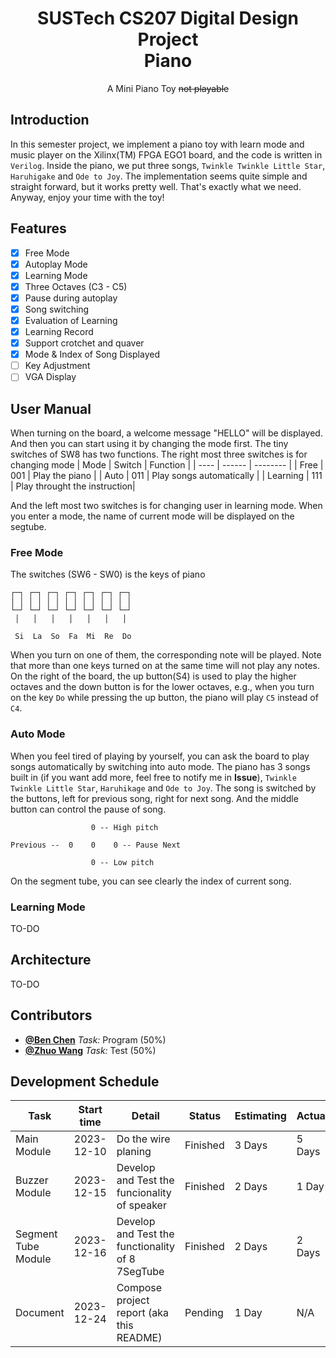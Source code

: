 <div align='center'>

# SUSTech CS207 Digital Design Project<br> Piano
A Mini Piano Toy ~~not playable~~
</div>

## Introduction
In this semester project, we implement a piano toy with learn mode
and music player on the Xilinx(TM) FPGA EGO1 board, and the code
is written in `Verilog`. Inside the piano, we put three songs,
`Twinkle Twinkle Little Star`, `Haruhigake` and `Ode to Joy`.
The implementation seems quite simple and straight forward, but it works pretty well.
That's exactly what we need. Anyway, enjoy your time with the toy!

## Features
 - [x] Free Mode
 - [x] Autoplay Mode
 - [x] Learning Mode
 - [x] Three Octaves (C3 - C5)
 - [x] Pause during autoplay
 - [x] Song switching
 - [x] Evaluation of Learning
 - [x] Learning Record
 - [x] Support crotchet and quaver
 - [x] Mode & Index of Song Displayed
 - [ ] Key Adjustment
 - [ ] VGA Display

## User Manual
When turning on the board, a welcome message "HELLO" will be displayed.
And then you can start using it by changing the mode first.
The tiny switches of SW8 has two functions. The right most three switches is for changing mode
| Mode | Switch | Function |
| ---- | ------ | -------- |
| Free |  001   | Play the piano |
| Auto |  011   | Play songs automatically |
| Learning | 111 | Play throught the instruction|

And the left most two switches is for changing user in learning mode.
When you enter a mode, the name of current mode will be displayed on the segtube.

### Free Mode
The switches (SW6 - SW0) is the keys of piano
```
┌─┐ ┌─┐ ┌─┐ ┌─┐ ┌─┐ ┌─┐ ┌─┐ 
│ │ │ │ │ │ │ │ │ │ │ │ │ │ 
└─┘ └─┘ └─┘ └─┘ └─┘ └─┘ └─┘ 
 │   │   │   │   │   │   │ 

 Si  La  So  Fa  Mi  Re  Do
```
When you turn on one of them, the corresponding note will be played.
Note that more than one keys turned on at the same time will not play any notes.
On the right of the board, the up button(S4) is used to play the higher octaves and the down button is for the lower octaves, e.g., when you turn on the key `Do` while pressing the up
button, the piano will play `C5` instead of `C4`.

### Auto Mode
When you feel tired of playing by yourself, you can ask the board to play songs automatically
by switching into auto mode. The piano has 3 songs built in (if you want add more, feel free to notify me in **Issue**), `Twinkle Twinkle Little Star`, `Haruhikage` and `Ode to Joy`.
The song is switched by the buttons, left for previous song, right for next song. And
the middle button can control the pause of song.
```
                  0 -- High pitch

Previous --  0    0    0 -- Pause Next
            
                  0 -- Low pitch
```
On the segment tube, you can see clearly the index of current song.

### Learning Mode
TO-DO

## Architecture
TO-DO

## Contributors
 - [**@Ben Chen**](https://github.com/chanbengz)   *Task:* Program (50%)
 - [**@Zhuo Wang**](https://github.com/we-are-zed) *Task:* Test (50%)

## Development Schedule

|  Task  | Start time | Detail | Status | Estimating | Actual |
| ------ | ---------- | ------ | ------ | ---------- | ------ |
| Main Module | 2023-12-10 | Do the wire planing | Finished | 3 Days | 5 Days |
| Buzzer Module | 2023-12-15 | Develop and Test the funcionality of speaker | Finished | 2 Days | 1 Day |
| Segment Tube Module | 2023-12-16 | Develop and Test the functionality of 8 7SegTube | Finished | 2 Days | 2 Days |
| Document | 2023-12-24 | Compose project report (aka this README) | Pending | 1 Day | N/A |